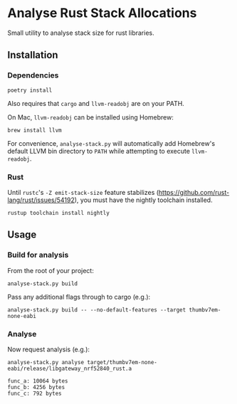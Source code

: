 # Analyse Rust Stack Allocations

Small utility to analyse stack size for rust libraries.

## Installation

### Dependencies

```
poetry install
```

Also requires that `cargo` and `llvm-readobj` are on your PATH.

On Mac, `llvm-readobj` can be installed using Homebrew:

```
brew install llvm
```

For convenience, `analyse-stack.py` will automatically add Homebrew's default
LLVM bin directory to `PATH` while attempting to execute `llvm-readobj`.

### Rust

Until `rustc`'s `-Z emit-stack-size` feature stabilizes (https://github.com/rust-lang/rust/issues/54192),
you must have the nightly toolchain installed.

```
rustup toolchain install nightly
```

## Usage

### Build for analysis

From the root of your project:

```
analyse-stack.py build
```

Pass any additional flags through to cargo (e.g.):

```
analyse-stack.py build -- --no-default-features --target thumbv7em-none-eabi
```

### Analyse

Now request analysis (e.g.):

```
analyse-stack.py analyse target/thumbv7em-none-eabi/release/libgateway_nrf52840_rust.a
```

```
func_a: 10064 bytes
func_b: 4256 bytes
func_c: 792 bytes
```
